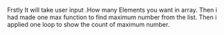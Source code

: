 Frstly It will take user input .How many Elements you want in array.
Then i had made one max function to find maximum number from the list.
Then i applied one loop to show the count of maximum number.